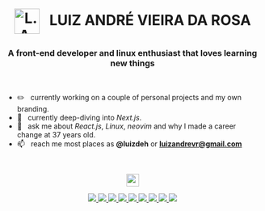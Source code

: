 # <p align="center"> <a href="#"><img style="height: 50px; vertical-align:middle;" src="https://i.imgur.com/gHnQT47.png" alt="L.A.V.R." /></a>&nbsp; &nbsp;LUIZ ANDRÉ VIEIRA DA ROSA</p>

### <p align="center">A front-end developer and linux enthusiast that loves learning new things</p>

&nbsp;

- :pencil2: &nbsp; currently working on a couple of personal projects and my own branding.
- :seedling: &nbsp; currently deep-diving into *Next.js*.
- :speech_balloon: &nbsp; ask me about *React.js*, *Linux*, *neovim* and why I made a career change at 37 years old.
- :mailbox: &nbsp; reach me most places as **@luizdeh** or **luizandrevr@gmail.com**

&nbsp;

<p align="center"><a href="https://linkedin.com/in/luizandrevr" target="blank"><img height="25" width="25" src="https://cdn.cdnlogo.com/logos/l/66/linkedin-icon.svg"></a></p>
<p align="center"><a href="#">
<img src="https://img.shields.io/badge/javascript%20-%23323330.svg?&style=for-the-badge&logo=javascript&logoColor=%23F7DF1E" />
<img src="https://img.shields.io/badge/typescript%20-%23007ACC.svg?&style=for-the-badge&logo=typescript&logoColor=white" />
<img src="https://img.shields.io/badge/react%20-%2361DAFB.svg?&style=for-the-badge&logo=react&logoColor=black" />
<img src="https://img.shields.io/badge/tailwindcss-%2338B2AC.svg?style=for-the-badge&logo=tailwind-css&logoColor=white" />
<img src="https://img.shields.io/badge/next.js%20-%23000000.svg?&style=for-the-badge&logo=next.js&logoColor=white" />
<img src="https://img.shields.io/badge/node.js-6DA55F?style=for-the-badge&logo=node.js&logoColor=white" />
<img src="https://img.shields.io/badge/git-%23F05033.svg?style=for-the-badge&logo=git&logoColor=white" />
<img src="https://img.shields.io/badge/Arch%20Linux-1793D1?logo=arch-linux&logoColor=fff&style=for-the-badge" />
<img src="https://img.shields.io/badge/neovim-%2357A143.svg?&style=for-the-badge&logo=neovim&logoColor=white" />
</a></p>
